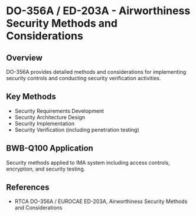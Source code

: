 # DO-356A / ED-203A - Airworthiness Security Methods and Considerations

## Overview

DO-356A provides detailed methods and considerations for implementing security controls and conducting security verification activities.

## Key Methods

- Security Requirements Development
- Security Architecture Design
- Security Implementation
- Security Verification (including penetration testing)

## BWB-Q100 Application

Security methods applied to IMA system including access controls, encryption, and security testing.

## References

- RTCA DO-356A / EUROCAE ED-203A, Airworthiness Security Methods and Considerations
